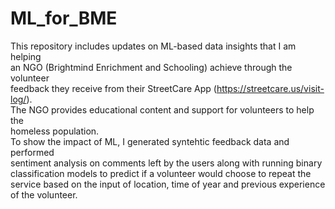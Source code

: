 # ML_for_BME
This repository includes updates on ML-based data insights that I am helping </br>
an NGO (Brightmind Enrichment and Schooling) achieve through the volunteer </br>
feedback they receive from their StreetCare App (https://streetcare.us/visit-log/).</br>
The NGO provides educational content and support for volunteers to help the </br>
homeless population. </br>
To show the impact of ML, I generated syntehtic feedback data and performed </br>
sentiment analysis on comments left by the users along with running binary </br>
classification models to predict if a volunteer would choose to repeat the </br>
service based on the input of location, time of year and previous experience </br>
of the volunteer.
